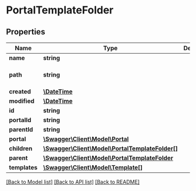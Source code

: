 # PortalTemplateFolder

## Properties
Name | Type | Description | Notes
------------ | ------------- | ------------- | -------------
**name** | **string** |  | 
**path** | **string** |  | [optional] [default to '/']
**created** | [**\DateTime**](\DateTime.md) |  | [optional] 
**modified** | [**\DateTime**](\DateTime.md) |  | [optional] 
**id** | **string** |  | [optional] 
**portalId** | **string** |  | [optional] 
**parentId** | **string** |  | [optional] 
**portal** | [**\Swagger\Client\Model\Portal**](Portal.md) |  | [optional] 
**children** | [**\Swagger\Client\Model\PortalTemplateFolder[]**](PortalTemplateFolder.md) |  | [optional] 
**parent** | [**\Swagger\Client\Model\PortalTemplateFolder**](PortalTemplateFolder.md) |  | [optional] 
**templates** | [**\Swagger\Client\Model\Template[]**](Template.md) |  | [optional] 

[[Back to Model list]](../README.md#documentation-for-models) [[Back to API list]](../README.md#documentation-for-api-endpoints) [[Back to README]](../README.md)


